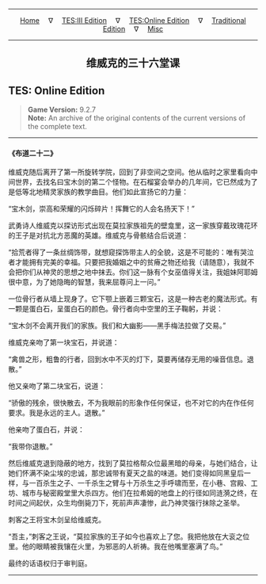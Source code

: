 
---

<!-- Jekyll Page Links -->

<center>
<a href="../../../../index.html">Home</a>
&emsp;&nabla;&emsp;
<a href="../../../index-tes3.html">TES:III Edition</a>
&emsp;&nabla;&emsp;
<a href="../../../index-teso.html">TES:Online Edition</a>
&emsp;&nabla;&emsp;
<a href="../../../index-traditional.html">Traditional Edition</a>
&emsp;&nabla;&emsp;
<a href="../../../index-misc.html">Misc</a>
</center>

<!-- Markdown Body Below: -->

---

<center>
<h2><span style="font-family:SimSun">维威克的三十六堂课</span></h2>
</center>

## TES: Online Edition

> __Game Version:__ 9.2.7\
> __Note:__ An archive of the original contents of the current versions of the complete text.

---

#### 《布道二十二》

维威克随后离开了第一所旋转学院，回到了非空间之空间。他从临时之家里看向中间世界，去找名曰宝木剑的第二个怪物。在石榴宴会举办的几年间，它已然成为了是低等北地精灵家族的教学曲目。他们如此宣扬它的力量：

“宝木剑，崇高和荣耀的闪烁碎片！挥舞它的人会名扬天下！”

武勇诗人维威克以探访形式出现在莫拉家族祖先的壁龛里，这一家族穿戴玫瑰花环的王子是对抗北方恶魔的英雄。维威克与骨骸结合后说道：

“拾荒者得了一条丝绸饰带，就想窥探饰带主人的全貌，这是不可能的：唯有哭泣者才能拥有完美的幸福。只要把我婚姻之中的贫瘠之物还给我（请随意），我就不会把你们从神灵的思想之地中抹去。你们这一脉有个女巫值得关注，我姐妹阿耶姆很中意，为了她隐晦的智慧，我来屈尊问上一问。”

一位骨行者从墙上现身了。它下颚上嵌着三颗宝石，这是一种古老的魔法形式。有一颗是蛋白石，呈蛋白石的颜色。骨行者向中空里的王子鞠躬，并说：

“宝木剑不会离开我们的家族。我们和大幽影——黑手梅法拉做了交易。”

维威克亲吻了第一块宝石，并说道：

“禽兽之形，粗鲁的行者，回到水中不灭的灯下，莫要再储存无用的噪音信息。退散。”

他又亲吻了第二块宝石，说道：

“骄傲的残余，很快散去，不为我眼前的形象作任何保证，也不对它的内在作任何要求。我是永远的主人。退散。”

他亲吻了蛋白石，并说：

“我带你退散。”

然后维威克退到隐蔽的地方，找到了莫拉格帮众位最黑暗的母亲，与她们结合，让她们怀满不染尘埃的忠诚，那忠诚带有夏天之盐的味道。她们变得如同黑皇后一样，与一百杀生之子、一千杀生之臂与十万杀生之手呼啸而至，在小巷、宫殿、工坊、城市与秘密殿堂里大杀四方。他们在拉希姆的地盘上的行径如同涟漪之终，在时间之间起伏，众生均倒毙刀下，死前声声凄惨，此乃神灵强行抹除之圣举。

刺客之王将宝木剑呈给维威克。

“吾主，”刺客之王说，“莫拉家族的王子如今也喜欢上了您。我把他放在大衮之位里。他的眼睛被我镶在火里，为邪恶的人祈祷。我在他嘴里塞满了鸟。”

最终的话语权归于审判庭。

---

